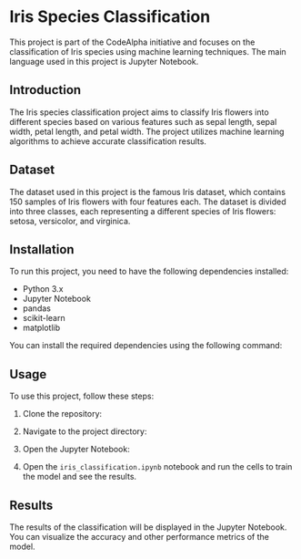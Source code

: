 # Iris Species Classification

This project is part of the CodeAlpha initiative and focuses on the classification of Iris species using machine learning techniques. The main language used in this project is Jupyter Notebook.

## Introduction

The Iris species classification project aims to classify Iris flowers into different species based on various features such as sepal length, sepal width, petal length, and petal width. The project utilizes machine learning algorithms to achieve accurate classification results.

## Dataset

The dataset used in this project is the famous Iris dataset, which contains 150 samples of Iris flowers with four features each. The dataset is divided into three classes, each representing a different species of Iris flowers: setosa, versicolor, and virginica.

## Installation

To run this project, you need to have the following dependencies installed:

- Python 3.x
- Jupyter Notebook
- pandas
- scikit-learn
- matplotlib

You can install the required dependencies using the following command:

## Usage

To use this project, follow these steps:

1. Clone the repository:

2. Navigate to the project directory:

3. Open the Jupyter Notebook:

   
4. Open the `iris_classification.ipynb` notebook and run the cells to train the model and see the results.

## Results

The results of the classification will be displayed in the Jupyter Notebook. You can visualize the accuracy and other performance metrics of the model.
